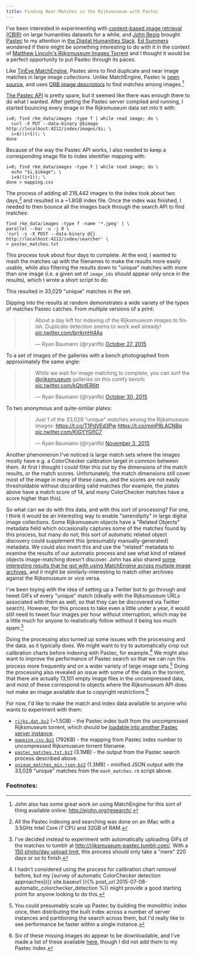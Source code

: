 ```yaml
---
title: Finding Near-Matches in the Rijksmuseum with Pastec
---
```

I've been interested in experimenting with [content-based image retrieval (CBIR)](https://en.wikipedia.org/wiki/Content-based_image_retrieval) on large humanities datasets for a while, and [John Resig](http://ejohn.org/) brought [Pastec](http://pastec.io/) to my attention in [the Digital Humanities Slack](https://docs.google.com/forms/d/1u9CE8vV7ac8-OK2n8roiURvWoO0dpQuzNBWMOaaRXik/viewform). [Ed Summers](https://twitter.com/edsu) wondered if there might be something interesting to do with it in the context of [Matthew Lincoln's Rijksmuseum Images Torrent](http://matthewlincoln.net/2015/10/19/the-rijksmuseum-as-bittorrent.html) and I thought it would be a perfect opportunity to put Pastec through its paces.

Like [TinEye MatchEngine](https://services.tineye.com/MatchEngine), Pastec aims to find duplicate and near image matches in large image collections. Unlike MatchEngine, Pastec is [open source](https://github.com/visu4link/pastec), and uses [ORB image descriptors](http://scikit-image.org/docs/dev/auto_examples/features_detection/plot_orb.html) to find matches among images.[^matchengine]

[The Pastec API](http://pastec.io/doc#api) is pretty spare, but it seemed like there was enough there to do what I wanted. After getting the Pastec server compiled and running, I started bouncing every image in the Rijksmuseum data set into it with:

    i=0; find rkm_data/images -type f | while read image; do \
      curl -X PUT --data-binary @$image http://localhost:4212/index/images/$i; \
      i=$((i+1)); \
    done

Because of the way the Pastec API works, I also needed to keep a corresponding image file to index identifier mapping with:

    i=0; find rkm_data/images -type f | while read image; do \
      echo "$i,$image"; \
      i=$((i+1)); \
    done > mapping.csv

The process of adding all 218,442 images to the index took about two days,[^specs] and resulted in a ~1.8GB index file. Once the index was finished, I needed to then bounce all the images back through the search API to find matches:

    find rkm_data/images -type f -name '*.jpeg' | \
    parallel --bar -u -j 8 \
    'curl -s -X POST --data-binary @{} http://localhost:4212/index/searcher' \
    > pastec_matches.txt

This process took about four days to complete. At the end, I wanted to mash the matches up with the filenames to make the results more easily usable, while also filtering the results down to "unique" matches with more than one image (i.e. a given set of `image_ids` should appear only once in the results), which I wrote a short script to do:

<script src="https://gist.github.com/ryanfb/b66e4f7536dbdfa5df5f.js"></script>

This resulted in 33,029 "unique" matches in the set.

Dipping into the results at random demonstrates a wide variety of the types of matches Pastec catches. From multiple versions of a print:

> <blockquote class="twitter-tweet" data-conversation="none" lang="en"><p lang="en" dir="ltr">About a day left for indexing of the Rijksmuseum images to finish. Duplicate detection seems to work well already! <a href="https://t.co/brrkmHt4As">pic.twitter.com/brrkmHt4As</a></p>&mdash; Ryan Baumann (@ryanfb) <a href="https://twitter.com/ryanfb/status/659082754974457856">October 27, 2015</a></blockquote>
<script async src="//platform.twitter.com/widgets.js" charset="utf-8"></script>

To a set of images of the galleries with a bench photographed from approximately the same angle:

> <blockquote class="twitter-tweet" data-conversation="none" lang="en"><p lang="en" dir="ltr">While we wait for image matching to complete, you can surf the <a href="https://twitter.com/rijksmuseum">@rijksmuseum</a> galleries on this comfy bench: <a href="https://t.co/kQtotER6tt">pic.twitter.com/kQtotER6tt</a></p>&mdash; Ryan Baumann (@ryanfb) <a href="https://twitter.com/ryanfb/status/660119262523183104">October 30, 2015</a></blockquote>
<script async src="//platform.twitter.com/widgets.js" charset="utf-8"></script>

To two anonymous and quite-similar plates:

> <blockquote class="twitter-tweet" lang="en"><p lang="en" dir="ltr">Just 1 of the 33,029 &quot;unique&quot; matches among the Rijksmuseum images:&#10;<a href="https://t.co/T1PdVEd3Pw">https://t.co/T1PdVEd3Pw</a>&#10;<a href="https://t.co/mmP8LACNBq">https://t.co/mmP8LACNBq</a> <a href="https://t.co/KIGYYGflC7">pic.twitter.com/KIGYYGflC7</a></p>&mdash; Ryan Baumann (@ryanfb) <a href="https://twitter.com/ryanfb/status/661571540438360064">November 3, 2015</a></blockquote>
<script async src="//platform.twitter.com/widgets.js" charset="utf-8"></script>

Another phenomenon I've noticed is large match sets where the images mostly have e.g. a ColorChecker calibration target in common between them. At first I thought I could filter this out by the dimensions of the match results, or the match scores. Unfortunately, the match dimensions still cover most of the image in many of these cases, and the scores are not easily thresholdable without discarding valid matches (for example, the plates above have a match score of 14, and many ColorChecker matches have a score higher than this).

So what can we do with this data, and with this sort of processing? For one, I think it would be an interesting way to enable "serendipity" in large digital image collections. Some Rijksmuseum objects have a "Related Objects" metadata field which occasionally captures some of the matches found by this process, but many do not; this sort of automatic related object discovery could supplement this (presumably manually-generated) metadata. We could also invert this and use the "related" metadata to examine the results of our automatic process and see what kind of related objects image-matching doesn't discover. John has also shared [some interesting results that he got with using MatchEngine across multiple image archives](https://www.youtube.com/watch?v=PL6J8MtTsPo&t=27m8s), and it might be similarly-interesting to match other archives against the Rijksmuseum or vice versa.

I've been toying with the idea of setting up a Twitter bot to go through and tweet GIFs of every "unique" match (ideally with the Rijksmuseum URLs associated with them as well, so that they can be discovered via Twitter search). However, for this process to take even a little under a year, it would still need to tweet four images per hour without interruption, which may be a little much for anyone to realistically follow without it being too much spam.[^tumblr]

Doing the processing also turned up some issues with the processing and the data, as it typically does. We might want to try to automatically crop out calibration charts before indexing with Pastec, for example.[^colorchecker] We might also want to improve the performance of Pastec search so that we can run this process more frequently and on a wider variety of large image sets.[^scaling] Doing the processing also revealed an issue with some of the data in the torrent, that there are actually 13,101 empty image files in the uncompressed data, and most of these correspond to objects where the Rijksmuseum API does not make an image available due to copyright restrictions.[^missing]

For now, I'd like to make the match and index data available to anyone who wants to experiment with them:

 * [`rijks.dat.bz2`](https://duke.box.com/shared/static/xzfnq2uduru5qch1nqsios299f8h4b10.bz2) (~1.5GB) - the Pastec index built from the uncompressed Rijksmuseum torrent, which should be [loadable into another Pastec server instance](http://pastec.io/doc#setup).
 * [`mapping.csv.bz2`](https://duke.box.com/shared/static/jbe47t9bsw802k9tubzqiyb0uru88j33.bz2) (792KB) - the mapping from Pastec index number to uncompressed Rijksmuseum torrent filename.
 * [`pastec_matches.txt.bz2`](https://duke.box.com/shared/static/bfxeco6ys7m0u6327noqi2l5wu162fs5.bz2) (3.1MB) - the output from the Pastec search process described above.
 * [`unique_matches_min.json.bz2`](https://duke.box.com/shared/static/0x03nen91eu6saohqdto0wud1ye54k7w.bz2) (1.3MB) - minified JSON output with the 33,029 "unique" matches from the `mash_matches.rb` script above.

### Footnotes:

[^matchengine]: John also has some great work on using MatchEngine for this sort of thing available online: <http://ejohn.org/research/>.
[^specs]: All the Pastec indexing and searching was done on an iMac with a 3.5GHz Intel Core i7 CPU and 32GB of RAM.
[^colorchecker]: I hadn't considered using the process for calibration chart _removal_ before, but my [survey of automatic ColorChecker detection approaches]({{ site.baseurl }}{% post_url 2015-07-08-automatic_colorchecker_detection %}) might provide a good starting point for anyone looking to do this.
[^scaling]: You could presumably scale up Pastec by building the monolithic index once, then distributing the built index across a number of server instances and partitioning the search across them, but I'd really like to see performance be faster within a single instance.
[^missing]: Six of these missing images do appear to be downloadable, and I've made a list of these available [here](https://gist.github.com/ryanfb/c16f26b96a86ab775873), though I did not add them to my Pastec index.
[^tumblr]: I've decided instead to experiment with automatically uploading GIFs of the matches to tumblr at <http://rijksmuseum-pastec.tumblr.com/>. With a [150 photo/day upload limit](http://unwrapping.tumblr.com/post/46305045121/post-limit-250), this process should only take a "mere" 220 days or so to finish.
